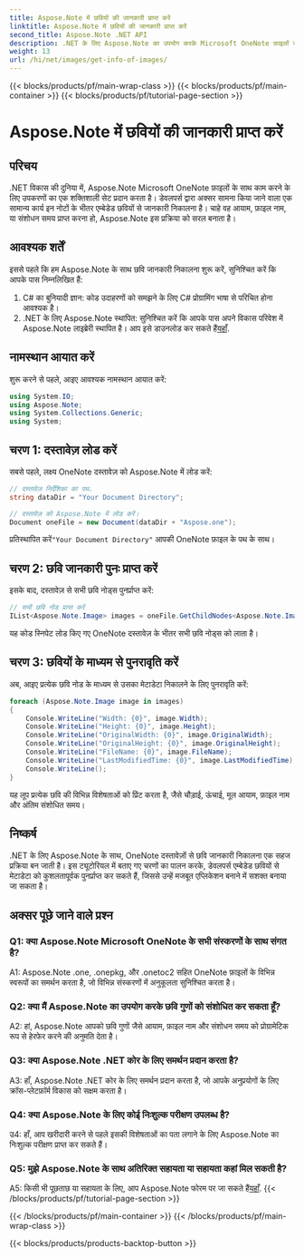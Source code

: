 ```yaml
---
title: Aspose.Note में छवियों की जानकारी प्राप्त करें
linktitle: Aspose.Note में छवियों की जानकारी प्राप्त करें
second_title: Aspose.Note .NET API
description: .NET के लिए Aspose.Note का उपयोग करके Microsoft OneNote फ़ाइलों से छवि जानकारी निकालने का तरीका जानें। कुशल विकास के लिए हमारे चरण-दर-चरण मार्गदर्शिका का पालन करें।
weight: 13
url: /hi/net/images/get-info-of-images/
---
```


{{< blocks/products/pf/main-wrap-class >}}
{{< blocks/products/pf/main-container >}}
{{< blocks/products/pf/tutorial-page-section >}}

# Aspose.Note में छवियों की जानकारी प्राप्त करें

## परिचय

.NET विकास की दुनिया में, Aspose.Note Microsoft OneNote फ़ाइलों के साथ काम करने के लिए उपकरणों का एक शक्तिशाली सेट प्रदान करता है। डेवलपर्स द्वारा अक्सर सामना किया जाने वाला एक सामान्य कार्य इन नोटों के भीतर एम्बेडेड छवियों से जानकारी निकालना है। चाहे वह आयाम, फ़ाइल नाम, या संशोधन समय प्राप्त करना हो, Aspose.Note इस प्रक्रिया को सरल बनाता है।

## आवश्यक शर्तें

इससे पहले कि हम Aspose.Note के साथ छवि जानकारी निकालना शुरू करें, सुनिश्चित करें कि आपके पास निम्नलिखित हैं:

1. C# का बुनियादी ज्ञान: कोड उदाहरणों को समझने के लिए C# प्रोग्रामिंग भाषा से परिचित होना आवश्यक है।
2.  .NET के लिए Aspose.Note स्थापित: सुनिश्चित करें कि आपके पास अपने विकास परिवेश में Aspose.Note लाइब्रेरी स्थापित है। आप इसे डाउनलोड कर सकते हैं[यहाँ](https://releases.aspose.com/note/net/).

## नामस्थान आयात करें

शुरू करने से पहले, आइए आवश्यक नामस्थान आयात करें:

```csharp
using System.IO;
using Aspose.Note;
using System.Collections.Generic;
using System;
```

## चरण 1: दस्तावेज़ लोड करें

सबसे पहले, लक्ष्य OneNote दस्तावेज़ को Aspose.Note में लोड करें:

```csharp
// दस्तावेज़ निर्देशिका का पथ.
string dataDir = "Your Document Directory";

// दस्तावेज़ को Aspose.Note में लोड करें।
Document oneFile = new Document(dataDir + "Aspose.one");
```

 प्रतिस्थापित करें`"Your Document Directory"` आपकी OneNote फ़ाइल के पथ के साथ।

## चरण 2: छवि जानकारी पुनः प्राप्त करें

इसके बाद, दस्तावेज़ से सभी छवि नोड्स पुनर्प्राप्त करें:

```csharp
// सभी छवि नोड प्राप्त करें
IList<Aspose.Note.Image> images = oneFile.GetChildNodes<Aspose.Note.Image>();
```

यह कोड स्निपेट लोड किए गए OneNote दस्तावेज़ के भीतर सभी छवि नोड्स को लाता है।

## चरण 3: छवियों के माध्यम से पुनरावृति करें

अब, आइए प्रत्येक छवि नोड के माध्यम से उसका मेटाडेटा निकालने के लिए पुनरावृति करें:

```csharp
foreach (Aspose.Note.Image image in images)
{
    Console.WriteLine("Width: {0}", image.Width);
    Console.WriteLine("Height: {0}", image.Height);
    Console.WriteLine("OriginalWidth: {0}", image.OriginalWidth);
    Console.WriteLine("OriginalHeight: {0}", image.OriginalHeight);
    Console.WriteLine("FileName: {0}", image.FileName);
    Console.WriteLine("LastModifiedTime: {0}", image.LastModifiedTime);
    Console.WriteLine();
}
```

यह लूप प्रत्येक छवि की विभिन्न विशेषताओं को प्रिंट करता है, जैसे चौड़ाई, ऊंचाई, मूल आयाम, फ़ाइल नाम और अंतिम संशोधित समय।

## निष्कर्ष

.NET के लिए Aspose.Note के साथ, OneNote दस्तावेज़ों से छवि जानकारी निकालना एक सहज प्रक्रिया बन जाती है। इस ट्यूटोरियल में बताए गए चरणों का पालन करके, डेवलपर्स एम्बेडेड छवियों से मेटाडेटा को कुशलतापूर्वक पुनर्प्राप्त कर सकते हैं, जिससे उन्हें मजबूत एप्लिकेशन बनाने में सशक्त बनाया जा सकता है।

## अक्सर पूछे जाने वाले प्रश्न

### Q1: क्या Aspose.Note Microsoft OneNote के सभी संस्करणों के साथ संगत है?

A1: Aspose.Note .one, .onepkg, और .onetoc2 सहित OneNote फ़ाइलों के विभिन्न स्वरूपों का समर्थन करता है, जो विभिन्न संस्करणों में अनुकूलता सुनिश्चित करता है।

### Q2: क्या मैं Aspose.Note का उपयोग करके छवि गुणों को संशोधित कर सकता हूँ?

A2: हां, Aspose.Note आपको छवि गुणों जैसे आयाम, फ़ाइल नाम और संशोधन समय को प्रोग्रामेटिक रूप से हेरफेर करने की अनुमति देता है।

### Q3: क्या Aspose.Note .NET कोर के लिए समर्थन प्रदान करता है?

A3: हाँ, Aspose.Note .NET कोर के लिए समर्थन प्रदान करता है, जो आपके अनुप्रयोगों के लिए क्रॉस-प्लेटफ़ॉर्म विकास को सक्षम करता है।

### Q4: क्या Aspose.Note के लिए कोई निःशुल्क परीक्षण उपलब्ध है?

उ4: हाँ, आप खरीदारी करने से पहले इसकी विशेषताओं का पता लगाने के लिए Aspose.Note का निःशुल्क परीक्षण प्राप्त कर सकते हैं।

### Q5: मुझे Aspose.Note के साथ अतिरिक्त सहायता या सहायता कहां मिल सकती है?

A5: किसी भी पूछताछ या सहायता के लिए, आप Aspose.Note फोरम पर जा सकते हैं[यहाँ](https://forum.aspose.com/c/note/28).
{{< /blocks/products/pf/tutorial-page-section >}}

{{< /blocks/products/pf/main-container >}}
{{< /blocks/products/pf/main-wrap-class >}}

{{< blocks/products/products-backtop-button >}}
